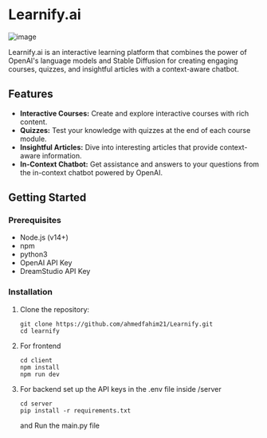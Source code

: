 # Learnify.ai

![image](https://github.com/ahmedfahim21/Learnify/assets/99824146/c478f78a-2261-4811-9b3d-f89dbcf45f8e)


Learnify.ai is an interactive learning platform that combines the power of OpenAI's language models and Stable Diffusion for creating engaging courses, quizzes, and insightful articles with a context-aware chatbot.

## Features

- **Interactive Courses:** Create and explore interactive courses with rich content.
- **Quizzes:** Test your knowledge with quizzes at the end of each course module.
- **Insightful Articles:** Dive into interesting articles that provide context-aware information.
- **In-Context Chatbot:** Get assistance and answers to your questions from the in-context chatbot powered by OpenAI.

## Getting Started

### Prerequisites

- Node.js (v14+)
- npm
- python3
- OpenAI API Key
- DreamStudio API Key

### Installation

1. Clone the repository:

   ```shell
   git clone https://github.com/ahmedfahim21/Learnify.git
   cd learnify
   ```

2. For frontend
   ```shell
   cd client
   npm install
   npm run dev
   ```

3. For backend
   set up the API keys in the .env file inside /server
   ```shell
   cd server
   pip install -r requirements.txt
   ```
   and Run the main.py file

